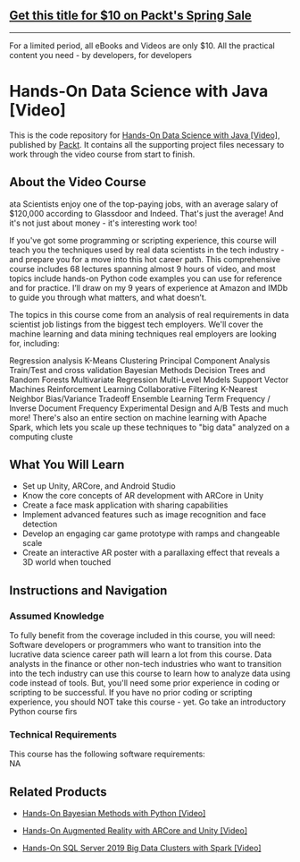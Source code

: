 ## [Get this title for $10 on Packt's Spring Sale](https://www.packt.com/V06001?utm_source=github&utm_medium=packt-github-repo&utm_campaign=spring_10_dollar_2022)
-----
For a limited period, all eBooks and Videos are only $10. All the practical content you need \- by developers, for developers

# Hands-On Data Science with Java [Video]
This is the code repository for [Hands-On Data Science with Java [Video]](https://www.packtpub.com/application-development/hands-augmented-reality-arcore-and-unity-video?utm_source=github&utm_medium=repository&utm_campaign=9781789615722), published by [Packt](https://www.packtpub.com/?utm_source=github). It contains all the supporting project files necessary to work through the video course from start to finish.
## About the Video Course
ata Scientists enjoy one of the top-paying jobs, with an average salary of $120,000 according to Glassdoor and Indeed. That's just the average! And it's not just about money - it's interesting work too!

If you've got some programming or scripting experience, this course will teach you the techniques used by real data scientists in the tech industry - and prepare you for a move into this hot career path. This comprehensive course includes 68 lectures spanning almost 9 hours of video, and most topics include hands-on Python code examples you can use for reference and for practice. I’ll draw on my 9 years of experience at Amazon and IMDb to guide you through what matters, and what doesn’t.

The topics in this course come from an analysis of real requirements in data scientist job listings from the biggest tech employers. We'll cover the machine learning and data mining techniques real employers are looking for, including:

Regression analysis
K-Means Clustering
Principal Component Analysis
Train/Test and cross validation
Bayesian Methods
Decision Trees and Random Forests
Multivariate Regression
Multi-Level Models
Support Vector Machines
Reinforcement Learning
Collaborative Filtering
K-Nearest Neighbor
Bias/Variance Tradeoff
Ensemble Learning
Term Frequency / Inverse Document Frequency
Experimental Design and A/B Tests
and much more! There's also an entire section on machine learning with Apache Spark, which lets you scale up these techniques to "big data" analyzed on a computing cluste

<H2>What You Will Learn</H2>
<DIV class=book-info-will-learn-text>
<UL>
<LI>Set up Unity, ARCore, and Android Studio 
<LI>Know the core concepts of AR development with ARCore in Unity 
<LI>Create a face mask application with sharing capabilities 
<LI>Implement advanced features such as image recognition and face detection 
<LI>Develop an engaging car game prototype with ramps and changeable scale 
<LI>Create an interactive AR poster with a parallaxing effect that reveals a 3D world when touched </LI></UL></DIV>

## Instructions and Navigation
### Assumed Knowledge
To fully benefit from the coverage included in this course, you will need:<br/>
Software developers or programmers who want to transition into the lucrative data science career path will learn a lot from this course.
Data analysts in the finance or other non-tech industries who want to transition into the tech industry can use this course to learn how to analyze data using code instead of tools. But, you'll need some prior experience in coding or scripting to be successful.
If you have no prior coding or scripting experience, you should NOT take this course - yet. Go take an introductory Python course firs
### Technical Requirements
This course has the following software requirements:<br/>
NA

## Related Products
* [Hands-On Bayesian Methods with Python [Video]](https://www.packtpub.com/application-development/hands-augmented-reality-arcore-and-unity-video?utm_source=github&utm_medium=repository&utm_campaign=9781789615722)

* [Hands-On Augmented Reality with ARCore and Unity [Video]](https://www.packtpub.com/application-development/hands-augmented-reality-arcore-and-unity-video?utm_source=github&utm_medium=repository&utm_campaign=9781789615722)

* [Hands-On SQL Server 2019 Big Data Clusters with Spark [Video]](https://www.packtpub.com/application-development/hands-augmented-reality-arcore-and-unity-video?utm_source=github&utm_medium=repository&utm_campaign=9781789615722)

